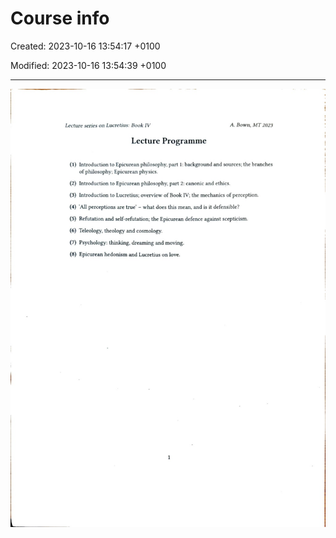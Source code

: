 # Course info

Created: 2023-10-16 13:54:17 +0100

Modified: 2023-10-16 13:54:39 +0100

---

![](../media/Year-1-Lucretius-Course-info-image1.jpeg)



